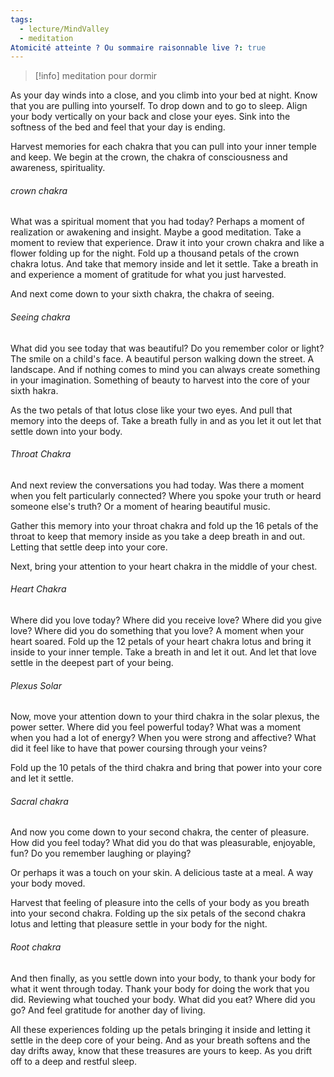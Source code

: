 ```yaml
---
tags:
  - lecture/MindValley
  - meditation
Atomicité atteinte ? Ou sommaire raisonnable live ?: true
---
```




> [!info] meditation pour dormir

As your day winds into a close, and you climb into your bed at night. Know that you are pulling into yourself. To drop down and to go to sleep.
Align your body vertically on your back and close your eyes. Sink into the softness of the bed and feel that your day is ending. 

Harvest memories for each chakra that you can pull into your inner temple and keep. We begin at the crown, the chakra of consciousness and awareness, spirituality.

###### crown chakra
What was a spiritual moment that you had today? Perhaps a moment of realization or awakening and insight. Maybe a good meditation. 
Take a moment to review that experience. Draw it into your crown chakra and like a flower folding up for the night. 
Fold up a thousand petals of the crown chakra lotus. 
And take that memory inside and let it settle. Take a breath in and experience a moment of gratitude for what you just harvested. 

And next come down to your sixth chakra, the chakra of seeing. 

###### Seeing chakra
What did you see today that was beautiful? 
Do you remember color or light? 
The smile on a child's face. 
A beautiful person walking down the street.
A landscape.
And if nothing comes to mind you can always create something in your imagination. Something of beauty to harvest into the core of your sixth hakra. 

As the two petals of that lotus close like your two eyes. And pull that memory into the deeps of. Take a breath fully in and as you let it out let that settle down into your body.

###### Throat Chakra
And next review the conversations you had today. 
Was there a moment when you felt particularly connected? Where you spoke your truth or heard someone else's truth? 
Or a moment of hearing beautiful music. 

Gather this memory into your throat chakra and fold up the 16 petals of the throat to keep that memory inside as you take a deep breath in and out. 
Letting that settle deep into your core. 

Next, bring your attention to your heart chakra in the middle of your chest. 

###### Heart Chakra
Where did you love today? 
Where did you receive love?
Where did you give love? 
Where did you do something that you love?
A moment when your heart soared.
Fold up the 12 petals of your heart chakra lotus and bring it inside to your inner temple. 
Take a breath in and let it out. 
And let that love settle in the deepest part of your being. 

###### Plexus Solar
Now, move your attention down to your third chakra in the solar plexus, the power setter.
Where did you feel powerful today? 
What was a moment when you had a lot of energy? 
When you were strong and affective? 
What did it feel like to have that power coursing through your veins? 

Fold up the 10 petals of the third chakra and bring that power into your core and let it settle.

###### Sacral chakra
And now you come down to your second chakra, the center of pleasure. 
How did you feel today?
What did you do that was pleasurable, enjoyable, fun? 
Do you remember laughing or playing? 

Or perhaps it was a touch on your skin. 
A delicious taste at a meal. 
A way your body moved. 

Harvest that feeling of pleasure into the cells of your body as you breath into your second chakra. Folding up the six petals of the second chakra lotus and letting that pleasure settle in your body for the night. 

###### Root chakra
And then finally, as you settle down into your body, to thank your body for what it went through today. 
Thank your body for doing the work that you did. 
Reviewing what touched your body. 
What did you eat? 
Where did you go? 
And feel gratitude for another day of living. 

All these experiences folding up the petals bringing it inside and letting it settle in the deep core of your being. And as your breath softens and the day drifts away, know that these treasures are yours to keep. 
As you drift off to a deep and restful sleep.